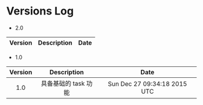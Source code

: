 Versions Log
===

- 2.0

|Version|Description|Date|
|:--:|:--:|:--:|

- 1.0

|Version|Description|Date|
|:--:|:--:|:--:|
| 1.0 | 具备基础的 task 功能 | Sun Dec 27 09:34:18 2015 UTC |
